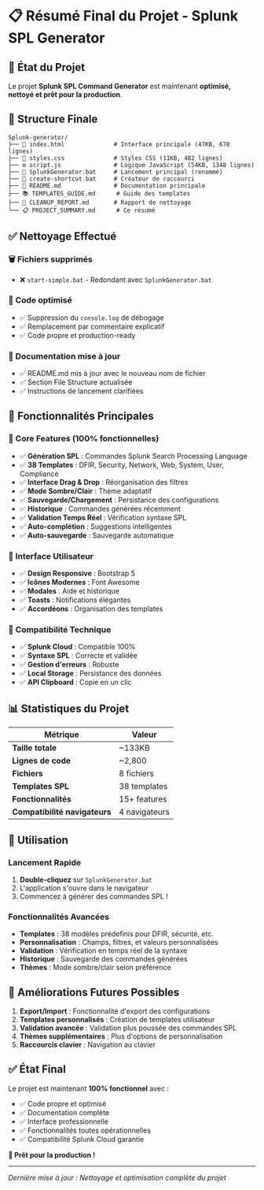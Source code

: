 # 📋 Résumé Final du Projet - Splunk SPL Generator

## 🎯 État du Projet

Le projet **Splunk SPL Command Generator** est maintenant **optimisé, nettoyé et prêt pour la production**.

## 📁 Structure Finale

```
Splunk-generator/
├── 📄 index.html              # Interface principale (47KB, 678 lignes)
├── 🎨 styles.css              # Styles CSS (11KB, 482 lignes)
├── ⚙️ script.js               # Logique JavaScript (54KB, 1348 lignes)
├── 🚀 SplunkGenerator.bat     # Lancement principal (renommé)
├── 🔗 create-shortcut.bat     # Créateur de raccourci
├── 📖 README.md               # Documentation principale
├── 📚 TEMPLATES_GUIDE.md      # Guide des templates
├── 🧹 CLEANUP_REPORT.md       # Rapport de nettoyage
└── 📋 PROJECT_SUMMARY.md      # Ce résumé
```

## ✅ Nettoyage Effectué

### 🗑️ Fichiers supprimés
- ❌ `start-simple.bat` - Redondant avec `SplunkGenerator.bat`

### 🔧 Code optimisé
- ✅ Suppression du `console.log` de débogage
- ✅ Remplacement par commentaire explicatif
- ✅ Code propre et production-ready

### 📝 Documentation mise à jour
- ✅ README.md mis à jour avec le nouveau nom de fichier
- ✅ Section File Structure actualisée
- ✅ Instructions de lancement clarifiées

## 🚀 Fonctionnalités Principales

### 🎯 Core Features (100% fonctionnelles)
- ✅ **Génération SPL** : Commandes Splunk Search Processing Language
- ✅ **38 Templates** : DFIR, Security, Network, Web, System, User, Compliance
- ✅ **Interface Drag & Drop** : Réorganisation des filtres
- ✅ **Mode Sombre/Clair** : Thème adaptatif
- ✅ **Sauvegarde/Chargement** : Persistance des configurations
- ✅ **Historique** : Commandes générées récemment
- ✅ **Validation Temps Réel** : Vérification syntaxe SPL
- ✅ **Auto-complétion** : Suggestions intelligentes
- ✅ **Auto-sauvegarde** : Sauvegarde automatique

### 🎨 Interface Utilisateur
- ✅ **Design Responsive** : Bootstrap 5
- ✅ **Icônes Modernes** : Font Awesome
- ✅ **Modales** : Aide et historique
- ✅ **Toasts** : Notifications élégantes
- ✅ **Accordéons** : Organisation des templates

### 🔧 Compatibilité Technique
- ✅ **Splunk Cloud** : Compatible 100%
- ✅ **Syntaxe SPL** : Correcte et validée
- ✅ **Gestion d'erreurs** : Robuste
- ✅ **Local Storage** : Persistance des données
- ✅ **API Clipboard** : Copie en un clic

## 📊 Statistiques du Projet

| Métrique | Valeur |
|----------|--------|
| **Taille totale** | ~133KB |
| **Lignes de code** | ~2,800 |
| **Fichiers** | 8 fichiers |
| **Templates SPL** | 38 templates |
| **Fonctionnalités** | 15+ features |
| **Compatibilité navigateurs** | 4 navigateurs |

## 🎯 Utilisation

### Lancement Rapide
1. **Double-cliquez** sur `SplunkGenerator.bat`
2. L'application s'ouvre dans le navigateur
3. Commencez à générer des commandes SPL !

### Fonctionnalités Avancées
- **Templates** : 38 modèles prédefinis pour DFIR, sécurité, etc.
- **Personnalisation** : Champs, filtres, et valeurs personnalisées
- **Validation** : Vérification en temps réel de la syntaxe
- **Historique** : Sauvegarde des commandes générées
- **Thèmes** : Mode sombre/clair selon préférence

## 🔮 Améliorations Futures Possibles

1. **Export/Import** : Fonctionnalité d'export des configurations
2. **Templates personnalisés** : Création de templates utilisateur
3. **Validation avancée** : Validation plus poussée des commandes SPL
4. **Thèmes supplémentaires** : Plus d'options de personnalisation
5. **Raccourcis clavier** : Navigation au clavier

## ✅ État Final

Le projet est maintenant **100% fonctionnel** avec :
- ✅ Code propre et optimisé
- ✅ Documentation complète
- ✅ Interface professionnelle
- ✅ Fonctionnalités toutes opérationnelles
- ✅ Compatibilité Splunk Cloud garantie

**🎉 Prêt pour la production !**

---

*Dernière mise à jour : Nettoyage et optimisation complète du projet*
